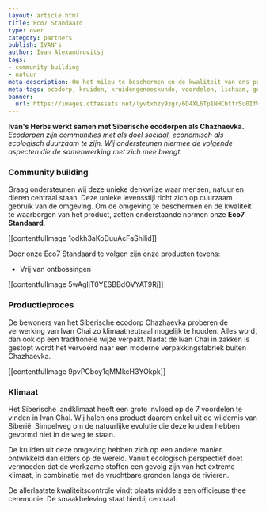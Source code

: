 ```yaml
---
layout: article.html
title: Eco7 Standaard
type: over
category: partners
publish: IVAN's
author: Ivan Alexandrovitsj
tags:
- community building
- natuur
meta-description: Om het mileu te beschermen en de kwaliteit van ons product te kunnen waarborgen, zet onze Eco7 Standaard de norm... Lees snel meer over onze Eco7 Standaard. 
meta-tags: ecodorp, kruiden, kruidengeneeskunde, voordelen, lichaam, geest, siberië, introduceren, kruiden, informeren, community building, siberische kruidenthee, milieu, eco7 standaard, ontbossingen
banner:
  url: https://images.ctfassets.net/lyvtxhzy9zgr/6D4XL6Tp1NHChtfrSu0IfV/56bb2c12dedf933340e1b5b6ad834f72/pour-in-ivan-chai.png?fm=jpg&q=30
---
```


**Ivan's Herbs werkt samen met Siberische ecodorpen als Chazhaevka.** <br>
_Ecodorpen zijn communities met als doel sociaal, economisch als ecologisch duurzaam te zijn. Wij ondersteunen hiermee de volgende aspecten die de samenwerking met zich mee brengt._

### Community building

Graag ondersteunen wij deze unieke denkwijze waar mensen, natuur en dieren centraal staan. Deze unieke levensstijl richt zich op duurzaam gebruik van de omgeving. Om de omgeving te beschermen en de kwaliteit te waarborgen van het product, zetten onderstaande normen onze **Eco7 Standaard**.

[[contentfulImage 1odkh3aKoDuuAcFaShilid]]

Door onze Eco7 Standaard te volgen zijn onze producten tevens:
- Vrij van ontbossingen

[[contentfulImage 5wAgIjT0YESBBdOVYAT9Rj]]

### Productieproces

De bewoners van het Siberische ecodorp Chazhaevka proberen de verwerking van Ivan Chai zo klimaatneutraal mogelijk te houden. Alles wordt dan ook op een traditionele wijze verpakt. Nadat de Ivan Chai in zakken is gestopt wordt het vervoerd naar een moderne verpakkingsfabriek buiten Chazhaevka.
    
[[contentfulImage 9pvPCboy1qMMkcH3YOkpk]]

### Klimaat

Het Siberische landklimaat heeft een grote invloed op de 7 voordelen te vinden in Ivan Chai. Wij halen ons product daarom enkel uit de wildernis van Siberië. Simpelweg om de natuurlijke evolutie die deze kruiden hebben gevormd niet in de weg te staan.

De kruiden uit deze omgeving hebben zich op een andere manier ontwikkeld dan elders op de wereld. Vanuit ecologisch perspectief doet vermoeden dat de werkzame stoffen een gevolg zijn van het extreme klimaat, in combinatie met de vruchtbare gronden langs de rivieren.

De allerlaatste kwaliteitscontrole vindt plaats middels een officieuse thee ceremonie. De smaakbeleving staat hierbij centraal.
